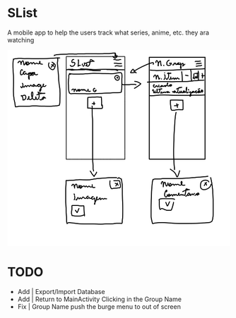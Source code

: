 # SList 

A mobile app to help the users track what series, anime, etc. they ara watching

![Project](./docs/proj.png)

# TODO

- Add | Export/Import Database
- Add | Return to MainActivity Clicking in the Group Name
- Fix | Group Name push the burge menu to out of screen